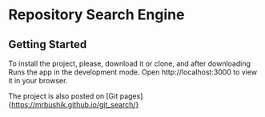 # Repository Search Engine

## Getting Started

To install the project, please, download it or clone, and after downloading
Runs the app in the development mode.
Open http://localhost:3000 to view it in your browser.

The project is also posted on [Git pages]{https://mrbushik.github.io/git_search/}
